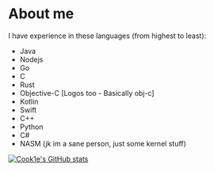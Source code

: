 # About me
I have experience in these languages (from highest to least):
* Java
* Nodejs
* Go
* C
* Rust
* Objective-C [Logos too - Basically obj-c]
* Kotlin
* Swift
* C++
* Python
* C#
* NASM (jk im a sane person, just some kernel stuff)

[![Cook1e's GitHub stats](https://github-readme-stats.vercel.app/api?username=legendary-cookie)](https://github.com/anuraghazra/github-readme-stats)
